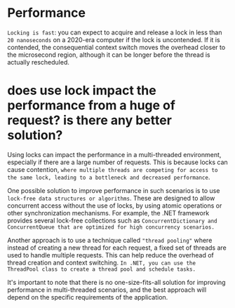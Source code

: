 # Performance
`Locking is fast`: you can expect to acquire and release a lock in less than `20 nanoseconds` on a 2020-era computer if the lock is uncontended. If it is contended, the consequential context switch moves the overhead closer to the microsecond region, although it can be longer before the thread is actually rescheduled.

# does use lock impact the performance from a huge of request? is there any better solution?
Using locks can impact the performance in a multi-threaded environment, especially if there are a large number of requests. This is because locks can cause contention, `where multiple threads are competing for access to the same lock, leading to a bottleneck and decreased performance`.

One possible solution to improve performance in such scenarios is to use `lock-free data structures or algorithms`. These are designed to allow concurrent access without the use of locks, by using atomic operations or other synchronization mechanisms. For example, the .NET framework provides several lock-free collections such as `ConcurrentDictionary and ConcurrentQueue that are optimized for high concurrency scenarios.`

Another approach is to use a technique called `"thread pooling"` where instead of creating a new thread for each request, a fixed set of threads are used to handle multiple requests. This can help reduce the overhead of thread creation and context switching. `In .NET, you can use the ThreadPool class to create a thread pool and schedule tasks.`

It's important to note that there is no one-size-fits-all solution for improving performance in multi-threaded scenarios, and the best approach will depend on the specific requirements of the application.





